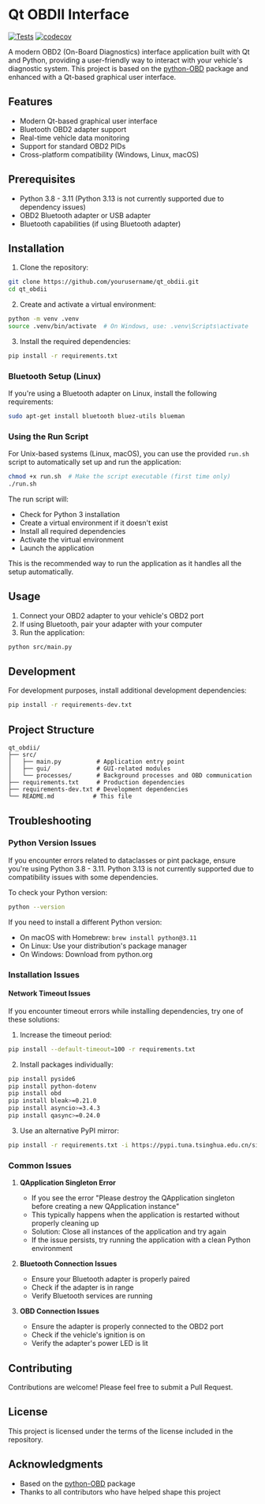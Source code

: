 # Qt OBDII Interface

[![Tests](https://github.com/yourusername/qt_obdii/actions/workflows/tests.yml/badge.svg)](https://github.com/yourusername/qt_obdii/actions/workflows/tests.yml)
[![codecov](https://codecov.io/gh/yourusername/qt_obdii/branch/main/graph/badge.svg)](https://codecov.io/gh/yourusername/qt_obdii)

A modern OBD2 (On-Board Diagnostics) interface application built with Qt and Python, providing a user-friendly way to interact with your vehicle's diagnostic system. This project is based on the [python-OBD](https://github.com/brendan-w/python-OBD) package and enhanced with a Qt-based graphical user interface.

## Features

- Modern Qt-based graphical user interface
- Bluetooth OBD2 adapter support
- Real-time vehicle data monitoring
- Support for standard OBD2 PIDs
- Cross-platform compatibility (Windows, Linux, macOS)

## Prerequisites

- Python 3.8 - 3.11 (Python 3.13 is not currently supported due to dependency issues)
- OBD2 Bluetooth adapter or USB adapter
- Bluetooth capabilities (if using Bluetooth adapter)

## Installation

1. Clone the repository:

```bash
git clone https://github.com/yourusername/qt_obdii.git
cd qt_obdii
```

2. Create and activate a virtual environment:

```bash
python -m venv .venv
source .venv/bin/activate  # On Windows, use: .venv\Scripts\activate
```

3. Install the required dependencies:

```bash
pip install -r requirements.txt
```

### Bluetooth Setup (Linux)

If you're using a Bluetooth adapter on Linux, install the following requirements:

```bash
sudo apt-get install bluetooth bluez-utils blueman
```

### Using the Run Script

For Unix-based systems (Linux, macOS), you can use the provided `run.sh` script to automatically set up and run the application:

```bash
chmod +x run.sh  # Make the script executable (first time only)
./run.sh
```

The run script will:

- Check for Python 3 installation
- Create a virtual environment if it doesn't exist
- Install all required dependencies
- Activate the virtual environment
- Launch the application

This is the recommended way to run the application as it handles all the setup automatically.

## Usage

1. Connect your OBD2 adapter to your vehicle's OBD2 port
2. If using Bluetooth, pair your adapter with your computer
3. Run the application:

```bash
python src/main.py
```

## Development

For development purposes, install additional development dependencies:

```bash
pip install -r requirements-dev.txt
```

## Project Structure

```
qt_obdii/
├── src/
│   ├── main.py          # Application entry point
│   ├── gui/             # GUI-related modules
│   └── processes/       # Background processes and OBD communication
├── requirements.txt     # Production dependencies
├── requirements-dev.txt # Development dependencies
└── README.md           # This file
```

## Troubleshooting

### Python Version Issues

If you encounter errors related to dataclasses or pint package, ensure you're using Python 3.8 - 3.11. Python 3.13 is not currently supported due to compatibility issues with some dependencies.

To check your Python version:

```bash
python --version
```

If you need to install a different Python version:

- On macOS with Homebrew: `brew install python@3.11`
- On Linux: Use your distribution's package manager
- On Windows: Download from python.org

### Installation Issues

#### Network Timeout Issues

If you encounter timeout errors while installing dependencies, try one of these solutions:

1. Increase the timeout period:

```bash
pip install --default-timeout=100 -r requirements.txt
```

2. Install packages individually:

```bash
pip install pyside6
pip install python-dotenv
pip install obd
pip install bleak>=0.21.0
pip install asyncio>=3.4.3
pip install qasync>=0.24.0
```

3. Use an alternative PyPI mirror:

```bash
pip install -r requirements.txt -i https://pypi.tuna.tsinghua.edu.cn/simple
```

### Common Issues

1. **QApplication Singleton Error**
   - If you see the error "Please destroy the QApplication singleton before creating a new QApplication instance"
   - This typically happens when the application is restarted without properly cleaning up
   - Solution: Close all instances of the application and try again
   - If the issue persists, try running the application with a clean Python environment

2. **Bluetooth Connection Issues**
   - Ensure your Bluetooth adapter is properly paired
   - Check if the adapter is in range
   - Verify Bluetooth services are running

3. **OBD Connection Issues**
   - Ensure the adapter is properly connected to the OBD2 port
   - Check if the vehicle's ignition is on
   - Verify the adapter's power LED is lit

## Contributing

Contributions are welcome! Please feel free to submit a Pull Request.

## License

This project is licensed under the terms of the license included in the repository.

## Acknowledgments

- Based on the [python-OBD](https://github.com/brendan-w/python-OBD) package
- Thanks to all contributors who have helped shape this project
